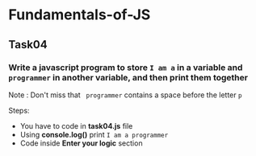 # Fundamentals-of-JS
## Task04
### Write a javascript program to store `I am a` in a variable and ` programmer` in another variable, and then print them together
Note : Don't miss that ` programmer` contains a space before the letter `p`

Steps: 
- You have to code in **task04.js** file
- Using **console.log()** print `I am a programmer`
- Code inside **Enter your logic** section
